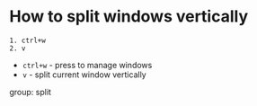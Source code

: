 # How to split windows vertically

```vim
1. ctrl+w
2. v
```

- `ctrl+w` - press to manage windows
- `v` - split current window vertically

group: split


